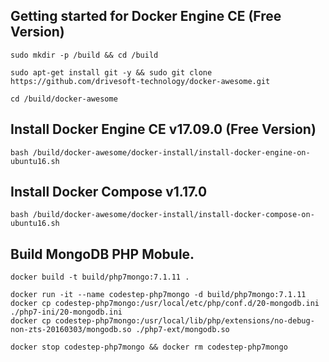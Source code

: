 
Getting started for Docker Engine CE (Free Version)
---------------------------------------------------

```
sudo mkdir -p /build && cd /build

sudo apt-get install git -y && sudo git clone https://github.com/drivesoft-technology/docker-awesome.git

cd /build/docker-awesome
```


Install Docker Engine CE v17.09.0 (Free Version)
---------------------------------------------------

```
bash /build/docker-awesome/docker-install/install-docker-engine-on-ubuntu16.sh
```


Install Docker Compose v1.17.0
---------------------------------------------------

```
bash /build/docker-awesome/docker-install/install-docker-compose-on-ubuntu16.sh
```


Build MongoDB PHP Mobule.
---------------------------------------------------

```
docker build -t build/php7mongo:7.1.11 .
```


```
docker run -it --name codestep-php7mongo -d build/php7mongo:7.1.11
docker cp codestep-php7mongo:/usr/local/etc/php/conf.d/20-mongodb.ini ./php7-ini/20-mongodb.ini
docker cp codestep-php7mongo:/usr/local/lib/php/extensions/no-debug-non-zts-20160303/mongodb.so ./php7-ext/mongodb.so
```


```
docker stop codestep-php7mongo && docker rm codestep-php7mongo
```